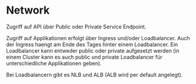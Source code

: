 # Network

Zugriff auf API über Public oder Private Service Endpoint.

Zugriff auf Applikationen erfolgt über Ingress und/oder Loadbalancer. Auch der Ingress haengt am Ende des Tages hinter einem Loadbalancer.
Ein Loadbalancer kann entweder public oder private aufgesetzt werden (in einem Cluster kann es auch public und private Loadbalancer für unterschiedliche Applikationen geben).

Bei Loadbalancern gibt es NLB und ALB (ALB wird per default angelegt).

